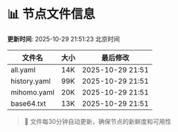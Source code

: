 # 📊 节点文件信息

**更新时间**: 2025-10-29 21:51:23 北京时间

| 文件名 | 大小 | 最后修改 |
|--------|------|----------|
| all.yaml | 14K | 2025-10-29 21:51 |
| history.yaml | 99K | 2025-10-29 21:51 |
| mihomo.yaml | 20K | 2025-10-29 21:51 |
| base64.txt | 13K | 2025-10-29 21:51 |

> 🔄 文件每30分钟自动更新，确保节点的新鲜度和可用性
